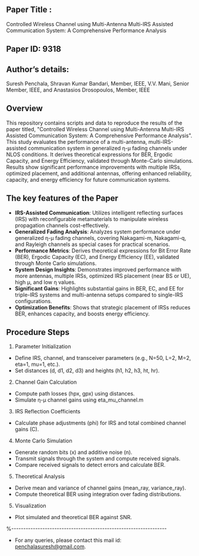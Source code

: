 ## Paper Title :
 Controlled Wireless Channel using Multi-Antenna Multi-IRS Assisted Communication System: A Comprehensive Performance Analysis

## Paper ID: 9318

## Author’s details:

 Suresh Penchala, Shravan Kumar Bandari, Member, IEEE, V.V. Mani, Senior Member, IEEE, and Anastasios Drosopoulos, Member, IEEE


## Overview 

This repository contains scripts and data to reproduce the results of the paper titled, "Controlled Wireless Channel using Multi-Antenna Multi-IRS Assisted Communication System: A Comprehensive Performance Analysis". This study evaluates the performance of a multi-antenna, multi-IRS-assisted communication system in generalized η-μ fading channels under NLOS conditions. It derives theoretical expressions for BER, Ergodic Capacity, and Energy Efficiency, validated through Monte-Carlo simulations. Results show significant performance improvements with multiple IRSs, optimized placement, and additional antennas, offering enhanced reliability, capacity, and energy efficiency for future communication systems.


## The key features of the Paper

- **IRS-Assisted Communication**: Utilizes intelligent reflecting surfaces (IRS) with reconfigurable metamaterials to manipulate wireless propagation channels cost-effectively.
- **Generalized Fading Analysis**: Analyzes system performance under generalized η-μ fading channels, covering Nakagami-m, Nakagami-q, and Rayleigh channels as special cases for practical scenarios.
- **Performance Metrics**: Derives theoretical expressions for Bit Error Rate (BER), Ergodic Capacity (EC), and Energy Efficiency (EE), validated through Monte Carlo simulations.
- **System Design Insights**: Demonstrates improved performance with more antennas, multiple IRSs, optimized IRS placement (near BS or UE), high μ, and low η values.
- **Significant Gains**: Highlights substantial gains in BER, EC, and EE for triple-IRS systems and multi-antenna setups compared to single-IRS configurations.
- **Optimization Benefits**: Shows that strategic placement of IRSs reduces BER, enhances capacity, and boosts energy efficiency.

## Procedure Steps

 1. Parameter Initialization

- Define IRS, channel, and transceiver parameters (e.g., N=50, L=2, M=2, eta=1, mu=1, etc.).
- Set distances (d, d1, d2, d3) and heights (h1, h2, h3, ht, hr).

 2. Channel Gain Calculation

- Compute path losses (hpx, gpx) using distances.
- Simulate η-μ channel gains using eta_mu_channel.m

 3. IRS Reflection Coefficients

- Calculate phase adjustments (phi) for IRS and total combined channel gains (C).

 4. Monte Carlo Simulation

- Generate random bits (x) and additive noise (n).
- Transmit signals through the system and compute received signals.
- Compare received signals to detect errors and calculate BER.

 5. Theoretical Analysis

- Derive mean and variance of channel gains (mean_ray, variance_ray).
- Compute theoretical BER using integration over fading distributions.

 5. Visualization

- Plot simulated and theoretical BER against SNR.

%-----------------------------------------------------------------

- For any queries, please contact this mail id: penchalasuresh@gmail.com.
